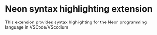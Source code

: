 # Neon syntax highlighting extension

This extension provides syntax highlighting for the Neon programming language in VSCode/VScodium
